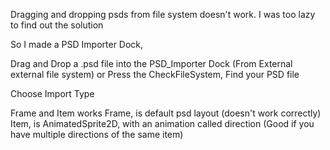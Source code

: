Dragging and dropping psds from file system doesn't work.
I was too lazy to find out the solution

So I made a PSD Importer Dock,

Drag and Drop a .psd file into the PSD_Importer Dock (From External external file system)
or
Press the CheckFileSystem, Find your PSD file

Choose Import Type

Frame and Item works
Frame, is default psd layout (doesn't work correctly)
Item, is AnimatedSprite2D, with an animation called direction (Good if you have multiple directions of the same item)
